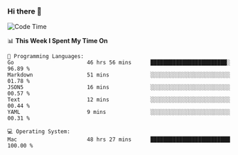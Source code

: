 ### Hi there 👋

<!--
**CrazyCollin/crazycollin** is a ✨ _special_ ✨ repository because its `README.md` (this file) appears on your GitHub profile.

Here are some ideas to get you started:

- 🔭 I’m currently working on ...
- 🌱 I’m currently learning ...
- 👯 I’m looking to collaborate on ...
- 🤔 I’m looking for help with ...
- 💬 Ask me about ...
- 📫 How to reach me: ...
- 😄 Pronouns: ...
- ⚡ Fun fact: ...
-->

<!--START_SECTION:waka-->
![Code Time](http://img.shields.io/badge/Code%20Time-5%2C175%20hrs%2053%20mins-blue)

📊 **This Week I Spent My Time On** 

```text
💬 Programming Languages: 
Go                       46 hrs 56 mins      ████████████████████████░   96.89 % 
Markdown                 51 mins             ░░░░░░░░░░░░░░░░░░░░░░░░░   01.78 % 
JSON5                    16 mins             ░░░░░░░░░░░░░░░░░░░░░░░░░   00.57 % 
Text                     12 mins             ░░░░░░░░░░░░░░░░░░░░░░░░░   00.44 % 
YAML                     9 mins              ░░░░░░░░░░░░░░░░░░░░░░░░░   00.31 % 

💻 Operating System: 
Mac                      48 hrs 27 mins      █████████████████████████   100.00 % 
```


<!--END_SECTION:waka-->
